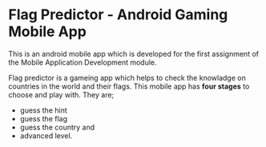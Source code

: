 # Flag Predictor - Android Gaming Mobile App
This is an android mobile app which is developed for the first assignment of the Mobile Application Development module.

Flag predictor is a gameing app which helps to check the knowladge on countries in the world and their flags. This mobile app has **four stages** to choose and play with.
They are;
  - guess the hint
  - guess the flag
  - guess the country and
  - advanced level.
